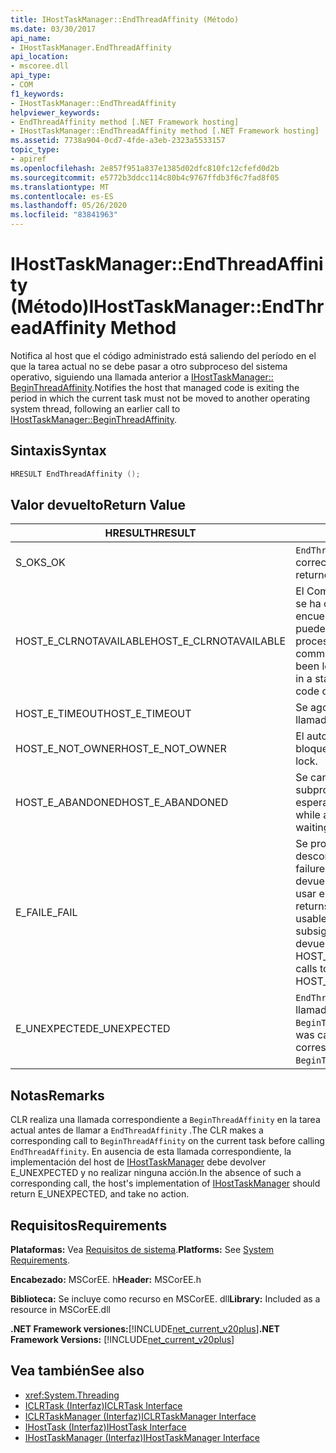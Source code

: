 ```yaml
---
title: IHostTaskManager::EndThreadAffinity (Método)
ms.date: 03/30/2017
api_name:
- IHostTaskManager.EndThreadAffinity
api_location:
- mscoree.dll
api_type:
- COM
f1_keywords:
- IHostTaskManager::EndThreadAffinity
helpviewer_keywords:
- EndThreadAffinity method [.NET Framework hosting]
- IHostTaskManager::EndThreadAffinity method [.NET Framework hosting]
ms.assetid: 7738a904-0cd7-4fde-a3eb-2323a5533157
topic_type:
- apiref
ms.openlocfilehash: 2e857f951a837e1385d02dfc810fc12cfefd0d2b
ms.sourcegitcommit: e5772b3ddcc114c80b4c9767ffdb3f6c7fad8f05
ms.translationtype: MT
ms.contentlocale: es-ES
ms.lasthandoff: 05/26/2020
ms.locfileid: "83841963"
---
```

# <a name="ihosttaskmanagerendthreadaffinity-method"></a><span data-ttu-id="04479-102">IHostTaskManager::EndThreadAffinity (Método)</span><span class="sxs-lookup"><span data-stu-id="04479-102">IHostTaskManager::EndThreadAffinity Method</span></span>
<span data-ttu-id="04479-103">Notifica al host que el código administrado está saliendo del período en el que la tarea actual no se debe pasar a otro subproceso del sistema operativo, siguiendo una llamada anterior a [IHostTaskManager:: BeginThreadAffinity](ihosttaskmanager-beginthreadaffinity-method.md).</span><span class="sxs-lookup"><span data-stu-id="04479-103">Notifies the host that managed code is exiting the period in which the current task must not be moved to another operating system thread, following an earlier call to [IHostTaskManager::BeginThreadAffinity](ihosttaskmanager-beginthreadaffinity-method.md).</span></span>  
  
## <a name="syntax"></a><span data-ttu-id="04479-104">Sintaxis</span><span class="sxs-lookup"><span data-stu-id="04479-104">Syntax</span></span>  
  
```cpp  
HRESULT EndThreadAffinity ();  
```  
  
## <a name="return-value"></a><span data-ttu-id="04479-105">Valor devuelto</span><span class="sxs-lookup"><span data-stu-id="04479-105">Return Value</span></span>  
  
|<span data-ttu-id="04479-106">HRESULT</span><span class="sxs-lookup"><span data-stu-id="04479-106">HRESULT</span></span>|<span data-ttu-id="04479-107">Descripción</span><span class="sxs-lookup"><span data-stu-id="04479-107">Description</span></span>|  
|-------------|-----------------|  
|<span data-ttu-id="04479-108">S_OK</span><span class="sxs-lookup"><span data-stu-id="04479-108">S_OK</span></span>|<span data-ttu-id="04479-109">`EndThreadAffinity`se devolvió correctamente.</span><span class="sxs-lookup"><span data-stu-id="04479-109">`EndThreadAffinity` returned successfully.</span></span>|  
|<span data-ttu-id="04479-110">HOST_E_CLRNOTAVAILABLE</span><span class="sxs-lookup"><span data-stu-id="04479-110">HOST_E_CLRNOTAVAILABLE</span></span>|<span data-ttu-id="04479-111">El Common Language Runtime (CLR) no se ha cargado en un proceso o el CLR se encuentra en un estado en el que no puede ejecutar código administrado ni procesar la llamada correctamente.</span><span class="sxs-lookup"><span data-stu-id="04479-111">The common language runtime (CLR) has not been loaded into a process, or the CLR is in a state in which it cannot run managed code or process the call successfully.</span></span>|  
|<span data-ttu-id="04479-112">HOST_E_TIMEOUT</span><span class="sxs-lookup"><span data-stu-id="04479-112">HOST_E_TIMEOUT</span></span>|<span data-ttu-id="04479-113">Se agotó el tiempo de espera de la llamada.</span><span class="sxs-lookup"><span data-stu-id="04479-113">The call timed out.</span></span>|  
|<span data-ttu-id="04479-114">HOST_E_NOT_OWNER</span><span class="sxs-lookup"><span data-stu-id="04479-114">HOST_E_NOT_OWNER</span></span>|<span data-ttu-id="04479-115">El autor de la llamada no posee el bloqueo.</span><span class="sxs-lookup"><span data-stu-id="04479-115">The caller does not own the lock.</span></span>|  
|<span data-ttu-id="04479-116">HOST_E_ABANDONED</span><span class="sxs-lookup"><span data-stu-id="04479-116">HOST_E_ABANDONED</span></span>|<span data-ttu-id="04479-117">Se canceló un evento mientras un subproceso o fibra bloqueados estaba esperando en él.</span><span class="sxs-lookup"><span data-stu-id="04479-117">An event was canceled while a blocked thread or fiber was waiting on it.</span></span>|  
|<span data-ttu-id="04479-118">E_FAIL</span><span class="sxs-lookup"><span data-stu-id="04479-118">E_FAIL</span></span>|<span data-ttu-id="04479-119">Se produjo un error grave desconocido.</span><span class="sxs-lookup"><span data-stu-id="04479-119">An unknown catastrophic failure occurred.</span></span> <span data-ttu-id="04479-120">Cuando un método devuelve E_FAIL, CLR ya no se puede usar en el proceso.</span><span class="sxs-lookup"><span data-stu-id="04479-120">When a method returns E_FAIL, the CLR is no longer usable within the process.</span></span> <span data-ttu-id="04479-121">Las llamadas subsiguientes a métodos de hospedaje devuelven HOST_E_CLRNOTAVAILABLE.</span><span class="sxs-lookup"><span data-stu-id="04479-121">Subsequent calls to hosting methods return HOST_E_CLRNOTAVAILABLE.</span></span>|  
|<span data-ttu-id="04479-122">E_UNEXPECTED</span><span class="sxs-lookup"><span data-stu-id="04479-122">E_UNEXPECTED</span></span>|<span data-ttu-id="04479-123">`EndThreadAffinity`se llamó a sin una llamada anterior correspondiente a `BeginThreadAffinity` .</span><span class="sxs-lookup"><span data-stu-id="04479-123">`EndThreadAffinity` was called without an earlier corresponding call to `BeginThreadAffinity`.</span></span>|  
  
## <a name="remarks"></a><span data-ttu-id="04479-124">Notas</span><span class="sxs-lookup"><span data-stu-id="04479-124">Remarks</span></span>  
 <span data-ttu-id="04479-125">CLR realiza una llamada correspondiente a `BeginThreadAffinity` en la tarea actual antes de llamar a `EndThreadAffinity` .</span><span class="sxs-lookup"><span data-stu-id="04479-125">The CLR makes a corresponding call to `BeginThreadAffinity` on the current task before calling `EndThreadAffinity`.</span></span> <span data-ttu-id="04479-126">En ausencia de esta llamada correspondiente, la implementación del host de [IHostTaskManager](ihosttaskmanager-interface.md) debe devolver E_UNEXPECTED y no realizar ninguna acción.</span><span class="sxs-lookup"><span data-stu-id="04479-126">In the absence of such a corresponding call, the host's implementation of [IHostTaskManager](ihosttaskmanager-interface.md) should return E_UNEXPECTED, and take no action.</span></span>  
  
## <a name="requirements"></a><span data-ttu-id="04479-127">Requisitos</span><span class="sxs-lookup"><span data-stu-id="04479-127">Requirements</span></span>  
 <span data-ttu-id="04479-128">**Plataformas:** Vea [Requisitos de sistema](../../get-started/system-requirements.md).</span><span class="sxs-lookup"><span data-stu-id="04479-128">**Platforms:** See [System Requirements](../../get-started/system-requirements.md).</span></span>  
  
 <span data-ttu-id="04479-129">**Encabezado:** MSCorEE. h</span><span class="sxs-lookup"><span data-stu-id="04479-129">**Header:** MSCorEE.h</span></span>  
  
 <span data-ttu-id="04479-130">**Biblioteca:** Se incluye como recurso en MSCorEE. dll</span><span class="sxs-lookup"><span data-stu-id="04479-130">**Library:** Included as a resource in MSCorEE.dll</span></span>  
  
 <span data-ttu-id="04479-131">**.NET Framework versiones:**[!INCLUDE[net_current_v20plus](../../../../includes/net-current-v20plus-md.md)]</span><span class="sxs-lookup"><span data-stu-id="04479-131">**.NET Framework Versions:** [!INCLUDE[net_current_v20plus](../../../../includes/net-current-v20plus-md.md)]</span></span>  
  
## <a name="see-also"></a><span data-ttu-id="04479-132">Vea también</span><span class="sxs-lookup"><span data-stu-id="04479-132">See also</span></span>

- <xref:System.Threading>
- [<span data-ttu-id="04479-133">ICLRTask (Interfaz)</span><span class="sxs-lookup"><span data-stu-id="04479-133">ICLRTask Interface</span></span>](iclrtask-interface.md)
- [<span data-ttu-id="04479-134">ICLRTaskManager (Interfaz)</span><span class="sxs-lookup"><span data-stu-id="04479-134">ICLRTaskManager Interface</span></span>](iclrtaskmanager-interface.md)
- [<span data-ttu-id="04479-135">IHostTask (Interfaz)</span><span class="sxs-lookup"><span data-stu-id="04479-135">IHostTask Interface</span></span>](ihosttask-interface.md)
- [<span data-ttu-id="04479-136">IHostTaskManager (Interfaz)</span><span class="sxs-lookup"><span data-stu-id="04479-136">IHostTaskManager Interface</span></span>](ihosttaskmanager-interface.md)

